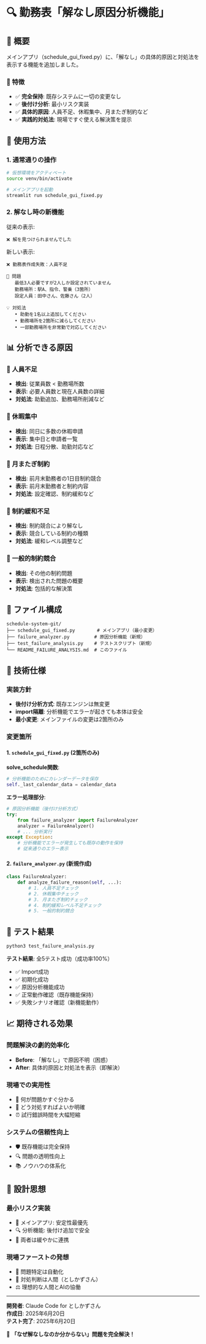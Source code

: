 # 🔍 勤務表「解なし原因分析機能」

## 📖 概要

メインアプリ（schedule_gui_fixed.py）に、「解なし」の具体的原因と対処法を表示する機能を追加しました。

### 🎯 特徴
- ✅ **完全保持**: 既存システムに一切の変更なし
- ✅ **後付け分析**: 最小リスク実装
- ✅ **具体的原因**: 人員不足、休暇集中、月またぎ制約など
- ✅ **実践的対処法**: 現場ですぐ使える解決策を提示

## 🚀 使用方法

### 1. 通常通りの操作

```bash
# 仮想環境をアクティベート
source venv/bin/activate

# メインアプリを起動
streamlit run schedule_gui_fixed.py
```

### 2. 解なし時の新機能

従来の表示:
```
❌ 解を見つけられませんでした
```

新しい表示:
```
❌ 勤務表作成失敗：人員不足

📅 問題
   最低3人必要ですが2人しか設定されていません
   勤務場所：駅A、指令、警乗（3箇所）
   設定人員：田中さん、佐藤さん（2人）

💡 対処法
   • 助勤を1名以上追加してください
   • 勤務場所を2箇所に減らしてください
   • 一部勤務場所を非常勤で対応してください
```

## 📊 分析できる原因

### 🔴 人員不足
- **検出**: 従業員数 < 勤務場所数
- **表示**: 必要人員数と現在人員数の詳細
- **対処法**: 助勤追加、勤務場所削減など

### 🔴 休暇集中
- **検出**: 同日に多数の休暇申請
- **表示**: 集中日と申請者一覧
- **対処法**: 日程分散、助勤対応など

### 🔴 月またぎ制約
- **検出**: 前月末勤務者の1日目制約競合
- **表示**: 前月末勤務者と制約内容
- **対処法**: 設定確認、制約緩和など

### 🔴 制約緩和不足
- **検出**: 制約競合により解なし
- **表示**: 競合している制約の種類
- **対処法**: 緩和レベル調整など

### 🔴 一般的制約競合
- **検出**: その他の制約問題
- **表示**: 検出された問題の概要
- **対処法**: 包括的な解決策

## 📁 ファイル構成

```
schedule-system-git/
├── schedule_gui_fixed.py        # メインアプリ（最小変更）
├── failure_analyzer.py         # 原因分析機能（新規）
├── test_failure_analysis.py    # テストスクリプト（新規）
└── README_FAILURE_ANALYSIS.md  # このファイル
```

## 🔧 技術仕様

### 実装方針
- **後付け分析方式**: 既存エンジンは無変更
- **import隔離**: 分析機能でエラーが起きても本体は安全
- **最小変更**: メインファイルの変更は2箇所のみ

### 変更箇所

#### 1. `schedule_gui_fixed.py` (2箇所のみ)

**solve_schedule関数**:
```python
# 分析機能のためにカレンダーデータを保存
self._last_calendar_data = calendar_data
```

**エラー処理部分**:
```python
# 原因分析機能（後付け分析方式）
try:
    from failure_analyzer import FailureAnalyzer
    analyzer = FailureAnalyzer()
    # ... 分析実行
except Exception:
    # 分析機能でエラーが発生しても既存の動作を保持
    # 従来通りのエラー表示
```

#### 2. `failure_analyzer.py` (新規作成)

```python
class FailureAnalyzer:
    def analyze_failure_reason(self, ...):
        # 1. 人員不足チェック
        # 2. 休暇集中チェック  
        # 3. 月またぎ制約チェック
        # 4. 制約緩和レベル不足チェック
        # 5. 一般的制約競合
```

## 🧪 テスト結果

```bash
python3 test_failure_analysis.py
```

**テスト結果**: 全5テスト成功（成功率100%）
- ✅ Import成功
- ✅ 初期化成功  
- ✅ 原因分析機能成功
- ✅ 正常動作確認（既存機能保持）
- ✅ 失敗シナリオ確認（新機能動作）

## 📈 期待される効果

### 問題解決の劇的効率化
- **Before**: 「解なし」で原因不明（困惑）
- **After**: 具体的原因と対処法を表示（即解決）

### 現場での実用性
- 🎯 何が問題かすぐ分かる
- 🔧 どう対処すればよいか明確
- ⏰ 試行錯誤時間を大幅短縮

### システムの信頼性向上
- 🛡️ 既存機能は完全保持
- 🔍 問題の透明性向上
- 📚 ノウハウの体系化

## 🎪 設計思想

### 最小リスク実装
- 🎯 メインアプリ: 安定性最優先
- 🔍 分析機能: 後付け追加で安全
- 🤝 両者は緩やかに連携

### 現場ファーストの発想
- 👀 問題特定は自動化
- 🧠 対処判断は人間（としかずさん）
- ⚖️ 理想的な人間とAIの協働

---

**開発者**: Claude Code for としかずさん  
**作成日**: 2025年6月20日  
**テスト完了**: 2025年6月20日

🎉 **「なぜ解なしなのか分からない」問題を完全解決！**